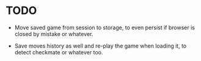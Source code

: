 # TODO

* Move saved game from session to storage, to even persist if browser is closed by mistake or whatever.

* Save moves history as well and re-play the game when loading it, to detect checkmate or whatever too.
